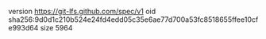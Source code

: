 version https://git-lfs.github.com/spec/v1
oid sha256:9d0d1c210b524e24fd4edd05c35e6ae77d700a53fc8518655ffee10cfe993d64
size 5964
